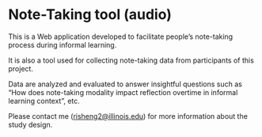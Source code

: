 # Note-Taking tool (audio)

This is a Web application developed to facilitate people’s note-taking process during informal learning. 

It is also a tool used for collecting note-taking data from participants of this project. 

Data are analyzed and evaluated to answer insightful questions such as “How does note-taking modality impact reflection overtime in informal learning context”, etc. 

Please contact me (risheng2@illinois.edu) for more information about the study design.

